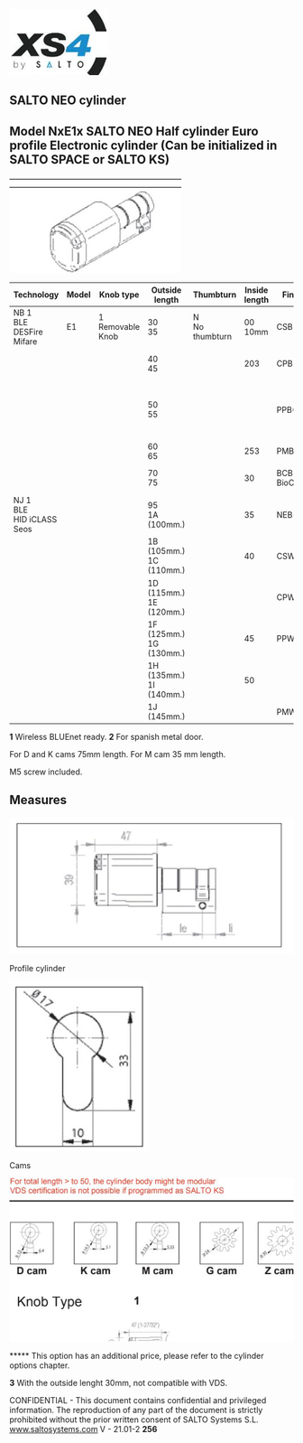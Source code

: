 ![](_page_0_Picture_0.jpeg)

## **SALTO NEO cylinder**

## **Model NxE1x** SALTO NEO Half cylinder Euro profile Electronic cylinder (Can be initialized in SALTO SPACE or SALTO KS)

![](_page_0_Figure_6.jpeg)

| Technology                        | Model | Knob type              | Outside length             | Thumbturn            | Inside length | Finish          | Cams                                  | Certification            | Water<br>resistance           |
|-----------------------------------|-------|------------------------|----------------------------|----------------------|---------------|-----------------|---------------------------------------|--------------------------|-------------------------------|
| NB 1<br>BLE<br>DESFire<br>Mifare  | E1    | 1<br>Removable<br>Knob | 30<br>35                   | N<br>No<br>thumbturn | 00<br>10mm    | CSB             | D                                     | -<br>No<br>Certification |                               |
|                                   |       |                        | 40<br>45                   |                      | 203           | CPB             |                                       |                          | -<br>For indoor use           |
|                                   |       |                        | 50<br>55                   |                      |               | PPB*            | K<br>M2<br>For spanish<br>metal door. |                          |                               |
|                                   |       |                        | 60<br>65                   |                      | 253           | PMB*            |                                       |                          |                               |
|                                   |       |                        | 70<br>75                   |                      | 30            | BCB<br>BioCote* |                                       | G*<br>SKG***<br>(IP66)   |                               |
| NJ 1<br>BLE<br>HID iCLASS<br>Seos |       |                        | 95<br>1A (100mm.)          |                      | 35            | NEB*            |                                       |                          | R*<br>For outdoor<br>use IP66 |
|                                   |       |                        | 1B (105mm.)<br>1C (110mm.) |                      | 40            | CSW             |                                       |                          |                               |
|                                   |       |                        | 1D (115mm.)<br>1E (120mm.) |                      |               | CPW             | G                                     |                          |                               |
|                                   |       |                        | 1F (125mm.)<br>1G (130mm.) |                      | 45            | PPW*            |                                       | V*<br>VDS<br>Bz+         |                               |
|                                   |       |                        | 1H (135mm.)<br>1I (140mm.) |                      | 50            |                 | Z                                     | (IP66)                   |                               |
|                                   |       |                        | 1J (145mm.)                |                      |               | PMW*            |                                       |                          |                               |

**1** Wireless BLUEnet ready. **2** For spanish metal door.

For D and K cams 75mm length. For M cam 35 mm length.

M5 screw included.

## Measures

![](_page_0_Figure_9.jpeg)

Profile cylinder

![](_page_0_Figure_11.jpeg)

Cams

![](_page_0_Figure_13.jpeg)

***** This option has an additional price, please refer to the cylinder options chapter.

**3** With the outside lenght 30mm, not compatible with VDS.

CONFIDENTIAL - This document contains confidential and privileged information. The reproduction of any part of the document is strictly prohibited without the prior written consent of SALTO Systems S.L. www.saltosystems.com V - 21.01-2 **256**